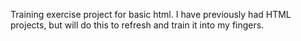 Training exercise project for basic html.
I have previously had HTML projects, but will do this to refresh and train it into my fingers.